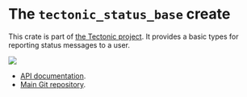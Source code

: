 # The `tectonic_status_base` create

This crate is part of [the Tectonic
project](https://tectonic-typesetting.github.io/en-US/). It provides a basic
types for reporting status messages to a user.

[![](http://meritbadge.herokuapp.com/tectonic_status_base)](https://crates.io/crates/tectonic_status_base)

- [API documentation](https://docs.rs/tectonic_status_base/).
- [Main Git repository](https://github.com/tectonic-typesetting/tectonic/).
